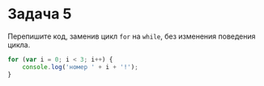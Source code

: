 # Задача 5

Перепишите код, заменив цикл `for` на `while`, без изменения поведения цикла.

```js
for (var i = 0; i < 3; i++) {
    console.log('номер ' + i + '!');
}
```
